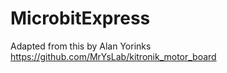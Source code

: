 # MicrobitExpress
Adapted from this by Alan Yorinks https://github.com/MrYsLab/kitronik_motor_board
